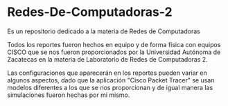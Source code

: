 # Redes-De-Computadoras-2
Es un repositorio dedicado a la materia de Redes de Computadoras

Todos los reportes fueron hechos en equipo y de forma física con equipos CISCO que se nos fueron
proporcionados por la Universidad Autónoma de Zacatecas en la materia de Laboratorio de Redes de Computadoras 2.

Las configuraciones que aparecerán en los reportes pueden variar en algunos aspectos, dado que la aplicación "Cisco Packet Tracer"
se usan modelos diferentes a los que se nos proporcionan y de igual manera las simulaciones fueron hechas por mi mismo.
